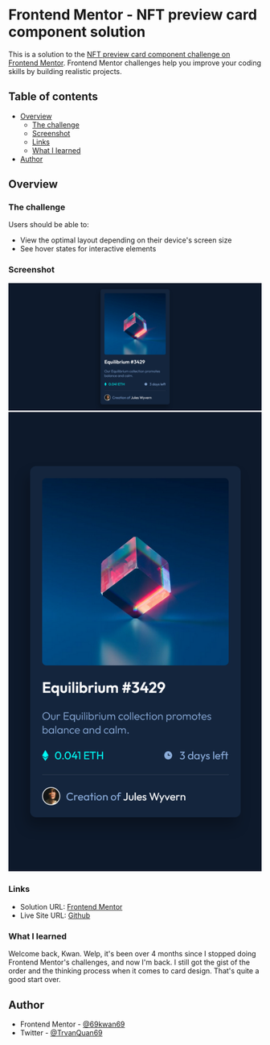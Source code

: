 # Frontend Mentor - NFT preview card component solution

This is a solution to the [NFT preview card component challenge on Frontend Mentor](https://www.frontendmentor.io/challenges/nft-preview-card-component-SbdUL_w0U). Frontend Mentor challenges help you improve your coding skills by building realistic projects. 

## Table of contents

- [Overview](#overview)
  - [The challenge](#the-challenge)
  - [Screenshot](#screenshot)
  - [Links](#links)
  - [What I learned](#what-i-learned)
- [Author](#author)

## Overview

### The challenge

Users should be able to:

- View the optimal layout depending on their device's screen size
- See hover states for interactive elements

### Screenshot

![](./screenshots/screenshot-desktop.png)
![](./screenshots/screenshot-mobile.png)

### Links

- Solution URL: [Frontend Mentor](https://www.frontendmentor.io/solutions/nft-preview-card-component-6l6PAKFOaE)
- Live Site URL: [Github](https://69kwan69.github.io/NFT-preview-card-component-challenge-on-Frontend-Mentor/)

### What I learned

Welcome back, Kwan.
Welp, it's been over 4 months since I stopped doing Frontend Mentor's challenges, and now I'm back. I still got the gist of the order and the thinking process when it comes to card design. That's quite a good start over.

## Author

- Frontend Mentor - [@69kwan69](https://www.frontendmentor.io/profile/69kwan69)
- Twitter - [@TrvanQuan69](https://www.twitter.com/TrvanQuan69)
